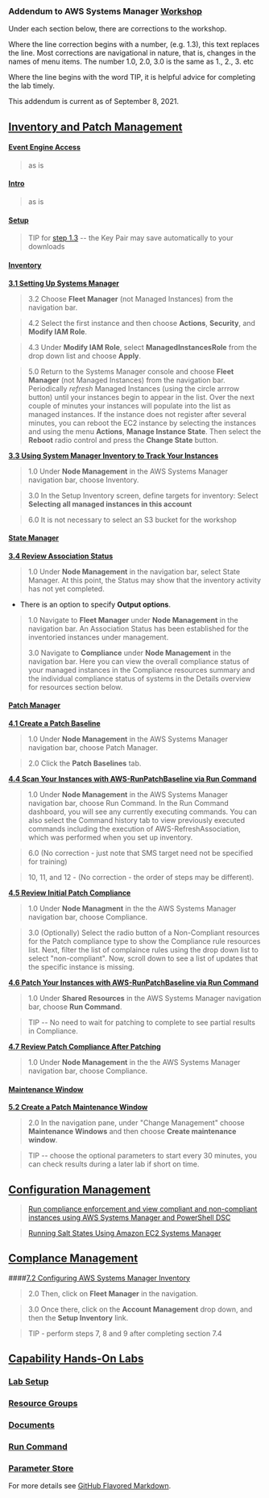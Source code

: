 ### Addendum to AWS Systems Manager [Workshop](https://mng.workshop.aws/ssm.html)


Under each section below, there are corrections to the workshop. 

Where the line correction begins with a number, (e.g. 1.3), this text replaces the line. Most corrections are navigational in nature, that is, changes in the names of menu items. The number 1.0, 2.0, 3.0 is the same as 1., 2., 3. etc

Where the line begins with the word TIP, it is helpful advice for completing the lab timely. 

This addendum is current as of September 8, 2021.

## [Inventory and Patch Management](https://mng.workshop.aws/ssm/use-case-labs/inventory_patch_management.html) 

#### [Event Engine Access](https://mng.workshop.aws/ssm/use-case-labs/inventory_patch_management/event_engine.html)
   >as is

#### [Intro](https://mng.workshop.aws/ssm/use-case-labs/inventory_patch_management/intro.html) 
   >as is

#### [Setup](https://mng.workshop.aws/ssm/use-case-labs/inventory_patch_management/setup.html)   
   >TIP for [step 1.3](https://mng.workshop.aws/ssm/use-case-labs/inventory_patch_management/setup.html#13-create-an-ec2-key-pair) -- the Key Pair may save automatically to your downloads
  
#### [Inventory](https://mng.workshop.aws/ssm/use-case-labs/inventory_patch_management/inventory.html)

**[3.1 Setting Up Systems Manager](https://mng.workshop.aws/ssm/use-case-labs/inventory_patch_management/inventory.html#31-setting-up-systems-manager)**

   > 3.2 Choose **Fleet Manager** (not Managed Instances) from the navigation bar.
   
   > 4.2 Select the first instance and then choose **Actions**, **Security**, and **Modify IAM Role**.
   
   > 4.3 Under **Modify IAM Role**, select **ManagedInstancesRole** from the drop down list and choose **Apply**.
   
   > 5.0 Return to the Systems Manager console and choose **Fleet Manager** (not Managed Instances) from the navigation bar. Periodically *refresh* Managed Instances (using the circle arrrow button) until your instances begin to appear in the list. Over the next couple of minutes your instances will populate into the list as managed instances. If the instance does not register after several minutes, you can reboot the EC2 instance by selecting the instances and using the menu **Actions**, **Manage Instance State**. Then select the **Reboot** radio control and press the **Change State** button.

**[3.3 Using System Manager Inventory to Track Your Instances](https://mng.workshop.aws/ssm/use-case-labs/inventory_patch_management/inventory.html#33-using-systems-manager-inventory-to-track-your-instances)**

   > 1.0 Under **Node Management** in the AWS Systems Manager navigation bar, choose Inventory.
   
   > 3.0 In the Setup Inventory screen, define targets for inventory:  Select **Selecting all managed instances in this account**
   
   > 6.0 It is not necessary to select an S3 bucket for the workshop

#### [State Manager](https://mng.workshop.aws/ssm/use-case-labs/inventory_patch_management/statemgr.html) 

**[3.4 Review Association Status](https://mng.workshop.aws/ssm/use-case-labs/inventory_patch_management/statemgr.html#34-review-association-status)**
   > 1.0 Under **Node Management** in the navigation bar, select State Manager. At this point, the Status may show that the inventory activity has not yet completed. 
   
   * There is an option to specify **Output options**.
   > 1.0 Navigate to **Fleet Manager** under **Node Management** in the navigation bar. An Association Status has been established for the inventoried instances under management.
   >   
   >  3.0 Navigate to **Compliance** under **Node Management** in the navigation bar. Here you can view the overall compliance status of your managed instances in the Compliance resources summary and the individual compliance status of systems in the Details overview for resources section below.
  

#### [Patch Manager](https://mng.workshop.aws/ssm/use-case-labs/inventory_patch_management/patch.html) 

**[4.1 Create a Patch Baseline](https://mng.workshop.aws/ssm/use-case-labs/inventory_patch_management/patch.html#41-create-a-patch-baseline)**
   > 1.0 Under **Node Management** in the AWS Systems Manager navigation bar, choose Patch Manager.

   > 2.0 Click the **Patch Baselines** tab.

**[4.4 Scan Your Instances with AWS-RunPatchBaseline via Run Command](https://mng.workshop.aws/ssm/use-case-labs/inventory_patch_management/patch.html#44-scan-your-instances-with-aws-runpatchbaseline-via-run-command)**

   > 1.0 Under **Node Management** in the AWS Systems Manager navigation bar, choose Run Command. In the Run Command dashboard, you will see any currently executing commands. You can also select the Command history tab to view previously executed commands including the execution of AWS-RefreshAssociation, which was performed when you set up inventory.

   >  6.0 (No correction - just note that SMS target need not be specified for training)

   > 10, 11, and 12 - (No correction - the order of steps may be different). 

**[4.5 Review Initial Patch Compliance](https://mng.workshop.aws/ssm/use-case-labs/inventory_patch_management/patch.html#45-review-initial-patch-compliance)**
   > 1.0  Under **Node Managment** in the the AWS Systems Manager navigation bar, choose Compliance.

   > 3.0 (Optionally) Select the radio button of a Non-Compliant resources for the Patch compliance type to show the Compliance rule resources list. Next, filter the list of complaince rules using the drop down list to select "non-compliant". Now, scroll down to see a list of updates that the specific instance is missing.

**[4.6 Patch Your Instances with AWS-RunPatchBaseline via Run Command](https://mng.workshop.aws/ssm/use-case-labs/inventory_patch_management/patch.html#46-patch-your-instances-with-aws-runpatchbaseline-via-run-command)**
   > 1.0 Under **Shared Resources** in the AWS Systems Manager navigation bar, choose **Run Command**.
  
   > TIP -- No need to wait for patching to complete to see partial results in Compliance.
   
**[4.7 Review Patch Compliance After Patching](https://mng.workshop.aws/ssm/use-case-labs/inventory_patch_management/patch.html#47-review-patch-compliance-after-patching)**

   > 1.0 Under **Node Management** in the the AWS Systems Manager navigation bar, choose Compliance.

#### [Maintenance Window](https://mng.workshop.aws/ssm/use-case-labs/inventory_patch_management/maintwindow.html) 

**[5.2 Create a Patch Maintenance Window](https://mng.workshop.aws/ssm/use-case-labs/inventory_patch_management/maintwindow.html#52-create-a-patch-maintenance-window)**

   > 2.0 In the navigation pane, under "Change Management" choose **Maintenance Windows** and then choose **Create maintenance window**.
   
   > TIP -- choose the optional parameters to start every 30 minutes, you can check results during a later lab if short on time.



## [Configuration Management](https://mng.workshop.aws/ssm/use-case-labs/configmanagement.html)

> [Run compliance enforcement and view compliant and non-compliant instances using AWS Systems Manager and PowerShell DSC](https://aws.amazon.com/blogs/mt/run-compliance-enforcement-and-view-compliant-and-non-compliant-instances-using-aws-systems-manager-and-powershell-dsc/)

> [Running Salt States Using Amazon EC2 Systems Manager](https://aws.amazon.com/blogs/mt/running-salt-states-using-amazon-ec2-systems-manager/)

## [Complance Management](https://mng.workshop.aws/ssm/use-case-labs/configurationcompliance.html)


####[7.2 Configuring AWS Systems Manager Inventory](https://mng.workshop.aws/ssm/use-case-labs/configurationcompliance.html#72-configuring-aws-systems-manager-inventory)

   > 2.0 Then, click on **Fleet Manager** in the navigation.
   
   >3.0 Once there, click on the **Account Management** drop down, and then the **Setup Inventory** link.

   > TIP - perform steps 7, 8 and 9 after completing section 7.4




## [Capability Hands-On Labs](https://mng.workshop.aws/ssm/capability_hands-on_labs.html)

### [Lab Setup](https://mng.workshop.aws/ssm/capability_hands-on_labs/setup.html)

### [Resource Groups](https://mng.workshop.aws/ssm/capability_hands-on_labs/resourcegroups_tags.html)

### [Documents](https://mng.workshop.aws/ssm/capability_hands-on_labs/documents.html)

### [Run Command](https://mng.workshop.aws/ssm/capability_hands-on_labs/runcommand.html)

### [Parameter Store](https://mng.workshop.aws/ssm/capability_hands-on_labs/parameterstore.html)






For more details see [GitHub Flavored Markdown](https://guides.github.com/features/mastering-markdown/).

